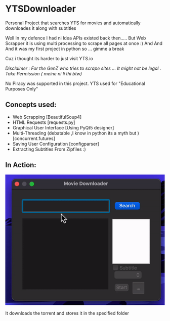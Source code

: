 

# YTSDownloader
Personal Project that searches YTS for movies and automatically downloades it along with subtitles 

Well In my defence I had ni Idea APIs existed back then.....
But Web Scrapper it is using multi processing to scrape all pages at once :)
And And And it was my first project in python so ... gimme a break


Cuz i thought its harder to just visit YTS.io

*Disclaimer : For the GenZ who tries to scrape sites ... It might not be legal . Take Permission ( meine ni li thi btw)*


No Piracy was supported in this project. YTS used for "Educational Purposes Only"


## Concepts used:

 

 - Web Scrapping  [BeautifulSoup4]
 - HTML Requests [requests.py]
 - Graphical User Interface [Using PyQt5 designer]
 - Multi-Threading (debatable ,I know in python its a myth but )[concurrent.futures]
 - Saving User Configuration [configparser] 
 -  Extracting Subtitles From Zipfiles :) 



## **In Action:**

![enter image description here](https://raw.githubusercontent.com/arfatkh/YTSDownloader/main/imgs/demo.gif)

It downloads the torrent and stores it in the specified folder

